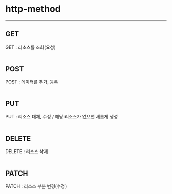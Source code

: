 # http-method
---

## GET
GET : 리소스를 조회(요청)
<br><br>

## POST
POST : 데이터를 추가, 등록
<br><br>

## PUT
PUT : 리소스 대체, 수정 / 해당 리소스가 없으면 새롭게 생성
<br><br>

## DELETE
DELETE : 리소스 삭제
<br><br>

## PATCH
PATCH : 리소스 부분 변경(수정)